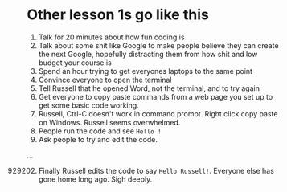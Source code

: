 # Other lesson 1s go like this

1. Talk for 20 minutes about how fun coding is
2. Talk about some shit like Google to make people believe they can create the next Google, hopefully distracting them from how shit and low budget your course is
3. Spend an hour trying to get everyones laptops to the same point
4. Convince everyone to open the terminal
5. Tell Russell that he opened Word, not the terminal, and to try again
6. Get everyone to copy paste commands from a web page you set up to get some basic code working.
7. Russell, Ctrl-C doesn't work in command prompt. Right click copy paste on Windows. Russell seems overwhelmed.
8. People run the code and see `Hello !`
9. Ask people to try and edit the code.

...

929202. Finally Russell edits the code to say `Hello Russell!`. Everyone else has gone home long ago. Sigh deeply.
